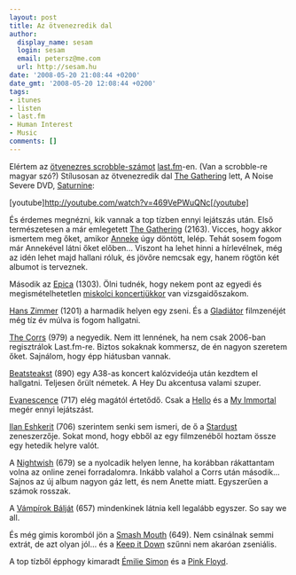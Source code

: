 ```yaml
---
layout: post
title: Az ötvenezredik dal
author:
  display_name: sesam
  login: sesam
  email: petersz@me.com
  url: http://sesam.hu
date: '2008-05-20 21:08:44 +0200'
date_gmt: '2008-05-20 12:08:44 +0200'
tags:
- itunes
- listen
- last.fm
- Human Interest
- Music
comments: []
---
```


Elértem az [ötvenezres scrobble-számot](http://www.last.fm/user/sesamsys) [last.fm](http://last.fm)-en. (Van a scrobble-re magyar szó?) Stílusosan az ötvenezredik dal [The Gathering](http://www.last.fm/music/The+Gathering) lett, A Noise Severe DVD, [Saturnine](http://www.last.fm/music/The+Gathering/_/Saturnine):

[youtube]http://youtube.com/watch?v=469VePWuQNc[/youtube]

És érdemes megnézni, kik vannak a top tízben ennyi lejátszás után. Első természetesen a már emlegetett [The Gathering](http://www.last.fm/music/The+Gathering) (2163). Vicces, hogy akkor ismertem meg őket, amikor [Anneke](http://www.last.fm/music/Anneke+van+Giersbergen) úgy döntött, lelép. Tehát sosem fogom már Annekével látni őket előben... Viszont ha lehet hinni a hírlevélnek, még az idén lehet majd hallani róluk, és jövőre nemcsak egy, hanem rögtön két albumot is terveznek.

Második az [Epica](http://www.last.fm/music/Epica) (1303). Ölni tudnék, hogy nekem pont az egyedi és megismételhetetlen [miskolci koncertjükkor](http://www.last.fm/event/533315) van vizsgaidőszakom.

[Hans Zimmer](http://www.last.fm/music/Hans+Zimmer) (1201) a harmadik helyen egy zseni. És a [Gladiátor](http://www.imdb.com/title/tt0172495) filmzenéjét még tíz év múlva is fogom hallgatni.

[The Corrs](http://www.last.fm/music/The+Corrs) (979) a negyedik. Nem itt lennének, ha nem csak 2006-ban regisztrálok Last.fm-re. Biztos sokaknak kommersz, de én nagyon szeretem őket. Sajnálom, hogy épp hiátusban vannak.

[Beatsteakst](http://www.last.fm/music/Beatsteaks) (890) egy A38-as koncert kalózvideója után kezdtem el hallgatni. Teljesen őrült németek. A Hey Du akcentusa valami szuper.

[Evanescence](http://www.last.fm/music/Evanescence) (717) elég magától értetődő. Csak a [Hello](http://www.last.fm/music/Evanescence/_/Hello) és a [My Immortal](http://www.last.fm/music/Evanescence/_/My+Immortal) megér ennyi lejátszást.

[Ilan Eshkerit](http://www.last.fm/music/Ilan+Eshkeriv) (706) szerintem senki sem ismeri, de ő a [Stardust](http://www.imdb.com/title/tt0486655) zeneszerzője. Sokat mond, hogy ebből az egy filmzenéből hoztam össze egy hetedik helyre valót.

A [Nightwish](http://www.last.fm/music/Nightwish) (679) se a nyolcadik helyen lenne, ha korábban rákattantam volna az online zenei forradalomra. Inkább valahol a Corrs után második... Sajnos az új album nagyon gáz lett, és nem Anette miatt. Egyszerűen a számok rosszak.

A [Vámpírok Bálját](http://www.last.fm/music/V%C3%A1mp%C3%ADrok+B%C3%A1lja) (657) mindenkinek látnia kell legalább egyszer. So say we all.

És még gimis koromból jön a [Smash Mouth](http://www.last.fm/music/Smash+Mouth) (649). Nem csinálnak semmi extrát, de azt olyan jól... és a [Keep it Down](http://www.last.fm/music/Smash+Mouth/_/Keep+It+Down) szűnni nem akaróan zseniális.

A top tízből épphogy kimaradt [Émilie Simon](http://www.last.fm/music/Emilie+Simon) és a [Pink Floyd](http://www.last.fm/music/Pink+Floyd).
